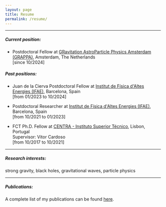 ```yaml
---
layout: page
title: Resume
permalink: /resume/
---
```


---

##### Current position:

- Postdoctoral Fellow at [GRavitation AstroParticle Physics Amsterdam (GRAPPA)](https://www.grappa.amsterdam/), Amsterdam, The Netherlands <br>[since 10/2024]

##### Past positions:
- Juan de la Cierva Postdoctoral Fellow at [Institut de Física d'Altes Energies (IFAE)](https://www.ifae.es/), Barcelona, Spain <br>[from 01/2023 to 10/2024]

- Postdoctoral Researcher at [Institut de Física d'Altes Energies (IFAE)](https://www.ifae.es/), Barcelona, Spain <br>[from 10/2021 to 01/2023]

- FCT Ph.D. Fellow at [CENTRA - Instituto Superior Técnico](https://centra.tecnico.ulisboa.pt/), Lisbon, Portugal <br> Supervisor: Vitor Cardoso <br>[from 10/2017 to 10/2021]

---

##### Research interests:

strong gravity, black holes, gravitational waves, particle physics

---

##### Publications:

A complete list of my publications can be found [here](https://inspirehep.net/authors/1418746).
